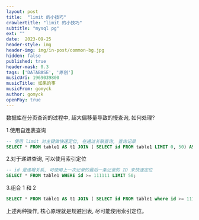 ```yaml
---
layout: post
title:  "limit 的小技巧"
crawlertitle: "limit 的小技巧"
subtitle: "mysql pg"
ext: ""
date:  2023-09-25
header-style: img
header-img: img/in-post/common-bg.jpg
hidden: false
published: true
header-mask: 0.3
tags: ['DATABASE', '原创']
musicUri: 1969039800
musicTitle: 如果的事
musicFrom: gomyck
author: gomyck
openPay: true
---
```


数据库在分页查询的过程中, 超大偏移量导致的慢查询, 如何处理?

1.使用自连表查询

```sql
-- 使用 limit 对主键做快速定位, 在通过关联查询, 查询记录
SELECT * FROM table1 AS t1 JOIN ( SELECT id FROM table1 LIMIT 0, 50) AS t2 ON t1.id = t2.id;
```

2.对于递进查询, 可以使用索引定位

```sql
-- id 是递增关系, 可使用上一次记录的最后一条记录的 ID 来快速定位
SELECT * FROM table1 WHERE id >= 111111 LIMIT 50;
```

3.组合 1 和 2

```sql
SELECT * FROM table1 AS t1 JOIN ( SELECT id FROM table1 where id >= 111111 LIMIT 50) AS t2 ON t1.id = t2.id;
```

上述两种操作, 核心原理就是规避回表, 尽可能使用索引定位。
